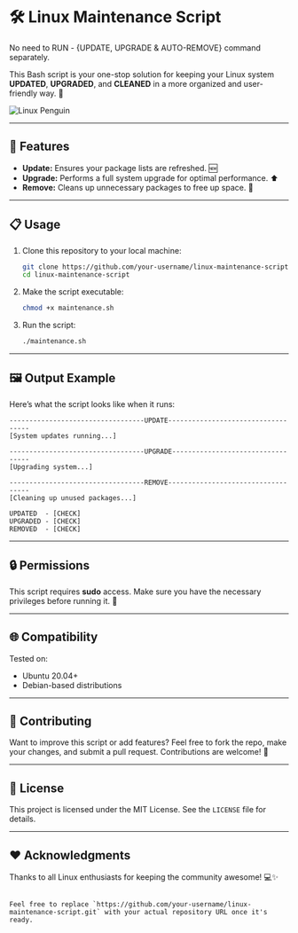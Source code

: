 # 🛠️ Linux Maintenance Script
No need to RUN - {UPDATE, UPGRADE &amp; AUTO-REMOVE} command separately.

This Bash script is your one-stop solution for keeping your Linux system **UPDATED**, **UPGRADED**, and **CLEANED** in a more organized and user-friendly way. 🚀

![Linux Penguin](https://i.giphy.com/media/v1.Y2lkPTc5MGI3NjExdmNjZGRhZGtzajFoYTd4dWRjaDg4NXJkZm9yczE4OWNxcTZ4dWhubCZlcD12MV9pbnRlcm5hbF9naWZfYnlfaWQmY3Q9Zw/UGWpLb1b4KddktMz0y/giphy.gif)



---

## 🌟 Features

- **Update:** Ensures your package lists are refreshed. 🆕  
- **Upgrade:** Performs a full system upgrade for optimal performance. ⬆️  
- **Remove:** Cleans up unnecessary packages to free up space. 🧹  

---

## 📋 Usage

1. Clone this repository to your local machine:  
   ```bash
   git clone https://github.com/your-username/linux-maintenance-script.git
   cd linux-maintenance-script
   ```

2. Make the script executable:  
   ```bash
   chmod +x maintenance.sh
   ```

3. Run the script:  
   ```bash
   ./maintenance.sh
   ```

---

## 🖼️ Output Example

Here’s what the script looks like when it runs:

```text
----------------------------------UPDATE-----------------------------------
[System updates running...]

----------------------------------UPGRADE----------------------------------
[Upgrading system...]

----------------------------------REMOVE-----------------------------------
[Cleaning up unused packages...]

UPDATED  - [CHECK]
UPGRADED - [CHECK]
REMOVED  - [CHECK]
```

---

## 🔒 Permissions

This script requires **sudo** access. Make sure you have the necessary privileges before running it. 🔐

---

## 🌐 Compatibility

Tested on:  
- Ubuntu 20.04+  
- Debian-based distributions  

---

## 🤝 Contributing

Want to improve this script or add features? Feel free to fork the repo, make your changes, and submit a pull request. Contributions are welcome! 🎉

---

## 📝 License

This project is licensed under the MIT License. See the `LICENSE` file for details.

---

## ❤️ Acknowledgments

Thanks to all Linux enthusiasts for keeping the community awesome! 💻✨
```

Feel free to replace `https://github.com/your-username/linux-maintenance-script.git` with your actual repository URL once it's ready.
